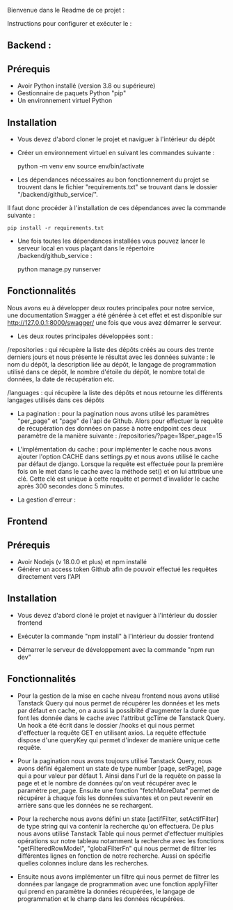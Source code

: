 Bienvenue dans le Readme de ce projet :

Instructions pour configurer et exécuter le :

## Backend :

## Prérequis

- Avoir Python installé (version 3.8 ou supérieure)
- Gestionnaire de paquets Python "pip"
- Un environnement virtuel Python

## Installation

- Vous devez d'abord cloner le projet et naviguer à l'intérieur du dépôt

- Créer un environnement virtuel en suivant les commandes suivante :

    python -m venv env
    source env/bin/activate

- Les dépendances nécessaires au bon fonctionnement du projet se trouvent dans le fichier "requirements.txt" se trouvant dans le dossier
"/backend/github_service/".

Il faut donc procéder à l'installation de ces dépendances avec la commande suivante :

    pip install -r requirements.txt

- Une fois toutes les dépendances installées vous pouvez lancer le serveur local en vous plaçant dans le répertoire /backend/github_service :

    python manage.py runserver

## Fonctionnalités

Nous avons eu à développer deux routes principales pour notre service, une documentation Swagger a été générée à cet effet et est disponible sur http://127.0.0.1:8000/swagger/ une fois que vous avez démarrer le serveur.

- Les deux routes principales développées sont :

/repositories : qui récupère la liste des dépôts créés au cours des trente derniers jours et nous présente le résultat avec les données suivante : le nom du dépôt, la description liée au dépôt, le langage de programmation utilisé dans ce dépôt, le nombre d'étoile du dépôt, le nombre total de données, la date de récupération etc.

/languages : qui récupère la liste des dépôts et nous retourne les différents langages utilisés dans ces dépôts

- La pagination : pour la pagination nous avons utilsé les paramètres "per_page" et "page" de l'api de Github. Alors pour effectuer la requête de récupération des données on passe à notre endpoint ces deux paramètre de la manière suivante : /repositories/?page=1&per_page=15

- L'implémentation du cache : pour implémenter le cache nous avons ajouter l'option CACHE dans settings.py et nous avons utilisé le cache par défaut de django. Lorsque la requête est effectuée pour la première fois on le met dans le cache avec la méthode set() et on lui attribue une clé. Cette clé est unique à cette requête et permet d'invalider le cache après 300 secondes donc 5 minutes.

- La gestion d'erreur :


## Frontend

## Prérequis

- Avoir Nodejs (v 18.0.0 et plus) et npm installé
- Générer un access token Github afin de pouvoir effectué les requêtes directement vers l'API


## Installation

- Vous devez d'abord cloné le projet et naviguer à l'intérieur du dossier frontend

- Exécuter la commande "npm install" à l'intérieur du dossier frontend

- Démarrer le serveur de développement avec la commande "npm run dev"

## Fonctionnalités

- Pour la gestion de la mise en cache niveau frontend nous avons utilisé Tanstack Query qui nous permet de récupérer les données et les mets par défaut en cache, on a aussi la possiblité d'augmenter la durée que font les donnée dans le cache avec l'attribut gcTime de Tanstack Query. Un hook a été écrit dans le dossier /hooks et qui nous permet d'effectuer la requête GET en utilisant axios. La requête effectuée dispose d'une queryKey qui permet d'indexer de manière unique cette requête.

- Pour la pagination nous avons toujours utilisé Tanstack Query, nous avons défini également un state de type number [page, setPage], page qui a pour valeur par défaut 1. Ainsi dans l'url de la requête on passe la page et et le nombre de données qu'on veut récupérer avec le paramètre per_page. Ensuite une fonction "fetchMoreData" permet de récupérer à chaque fois les données suivantes et on peut revenir en arrière sans que les données ne se rechargent.

- Pour la recherche nous avons défini un state [actifFilter, setActifFilter] de type string qui va contenir la recherche qu'on effectuera. De plus nous avons utilisé Tanstack Table qui nous permet d'effectuer multiples opérations sur notre tableau notamment la recherche avec les fonctions "getFilteredRowModel", "globalFilterFn" qui nous permet de filtrer les différentes lignes en fonction de notre recherche. Aussi on spécifie quelles colonnes inclure dans les recherches.

- Ensuite nous avons implémenter un filtre qui nous permet de filtrer les données par langage de programmation avec une fonction applyFilter qui prend en paramètre la données récupérées, le langage de programmation et le champ dans les données récupérées.